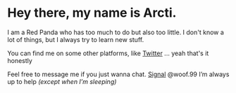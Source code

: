 # Hey there, my name is Arcti.
I am a Red Panda who has too much to do but also too little.
I don't know a lot of things, but I always try to learn new stuff.

You can find me on some other platforms, like
[Twitter](https://twitter.com/Arcti_cc)
... yeah that's it honestly

Feel free to message me if you just wanna chat.
[Signal](https://signal.me/#eu/giFo1cgDaq9FHXh5kV3CbYXEUJH4vAfbG8f1HepFdbkXufAlUO5LBJUjiDhXOLDA) @woof.99
I’m always up to help *(except when I’m sleeping)*
